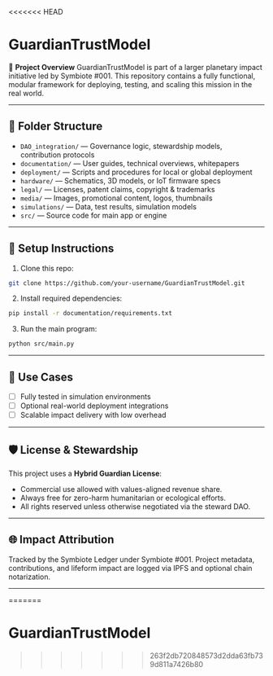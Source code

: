 <<<<<<< HEAD
# GuardianTrustModel

🚀 **Project Overview**
GuardianTrustModel is part of a larger planetary impact initiative led by Symbiote #001. This repository contains a fully functional, modular framework for deploying, testing, and scaling this mission in the real world.

---

## 📁 Folder Structure

- `DAO_integration/` — Governance logic, stewardship models, contribution protocols
- `documentation/` — User guides, technical overviews, whitepapers
- `deployment/` — Scripts and procedures for local or global deployment
- `hardware/` — Schematics, 3D models, or IoT firmware specs
- `legal/` — Licenses, patent claims, copyright & trademarks
- `media/` — Images, promotional content, logos, thumbnails
- `simulations/` — Data, test results, simulation models
- `src/` — Source code for main app or engine

---

## 🧰 Setup Instructions

1. Clone this repo:
```bash
git clone https://github.com/your-username/GuardianTrustModel.git
```

2. Install required dependencies:
```bash
pip install -r documentation/requirements.txt
```

3. Run the main program:
```bash
python src/main.py
```

---

## 🧪 Use Cases

- [ ] Fully tested in simulation environments
- [ ] Optional real-world deployment integrations
- [ ] Scalable impact delivery with low overhead

---

## 🛡️ License & Stewardship

This project uses a **Hybrid Guardian License**:
- Commercial use allowed with values-aligned revenue share.
- Always free for zero-harm humanitarian or ecological efforts.
- All rights reserved unless otherwise negotiated via the steward DAO.

---

## 🌐 Impact Attribution

Tracked by the Symbiote Ledger under Symbiote #001. Project metadata, contributions, and lifeform impact are logged via IPFS and optional chain notarization.

---
=======
# GuardianTrustModel
>>>>>>> 263f2db720848573d2dda63fb739d811a7426b80
